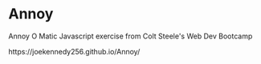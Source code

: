 # Annoy
Annoy O Matic Javascript exercise from Colt Steele's Web Dev Bootcamp
<p>https://joekennedy256.github.io/Annoy/</p>
